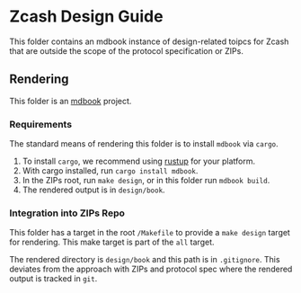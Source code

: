 # Zcash Design Guide

This folder contains an mdbook instance of design-related toipcs for Zcash that are outside the scope of the protocol specification or ZIPs.

## Rendering

This folder is an [mdbook](https://rust-lang.github.io/mdBook/) project.

### Requirements

The standard means of rendering this folder is to install `mdbook` via `cargo`.

1. To install `cargo`, we recommend using [rustup](https://rustup.rs) for your platform.
1. With cargo installed, run `cargo install mdbook`.
1. In the ZIPs root, run `make design`, or in this folder run `mdbook build`.
1. The rendered output is in `design/book`.

### Integration into ZIPs Repo

This folder has a target in the root `/Makefile` to provide a `make design` target for rendering. This make target is part of the `all` target.

The rendered directory is `design/book` and this path is in `.gitignore`. This deviates from the approach with ZIPs and protocol spec where the rendered output is tracked in `git`.
